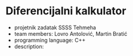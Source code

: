 # Diferencijalni kalkulator
- projetnik zadatak SSSS Tehmeha
- team members: Lovro Antolović, Martin Bratić
- programming language: C++
- description: 
